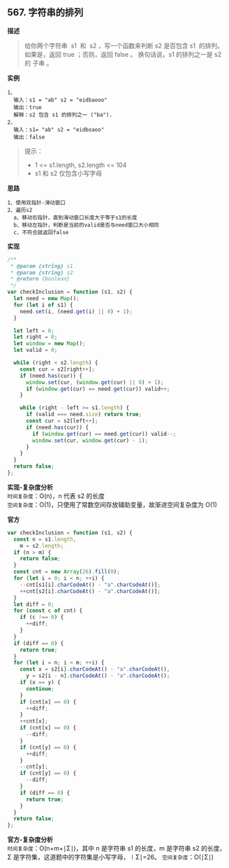 ## 567. 字符串的排列

**描述**

> 给你两个字符串  s1  和  s2 ，写一个函数来判断 s2 是否包含 s1  的排列。如果是，返回 true ；否则，返回 false 。
> 换句话说，s1 的排列之一是 s2 的 子串 。

**实例**

```
1、
  输入：s1 = "ab" s2 = "eidbaooo"
  输出：true
  解释：s2 包含 s1 的排列之一 ("ba").
2、
  输入：s1= "ab" s2 = "eidboaoo"
  输出：false
```

> 提示：
>
> - 1 <= s1.length, s2.length <= 104
> - s1 和 s2 仅包含小写字母

**思路**

```
1、使用双指针-滑动窗口
2、遍历s2
  a、移动右指针，直到滑动窗口长度大于等于s1的长度
  b、移动左指针，判断是当前的valid是否与need窗口大小相同
  c、不符合就返回false

```

**实现**

```js
/**
 * @param {string} s1
 * @param {string} s2
 * @return {boolean}
 */
var checkInclusion = function (s1, s2) {
  let need = new Map();
  for (let i of s1) {
    need.set(i, (need.get(i) || 0) + 1);
  }

  let left = 0;
  let right = 0;
  let window = new Map();
  let valid = 0;

  while (right < s2.length) {
    const cur = s2[right++];
    if (need.has(cur)) {
      window.set(cur, (window.get(cur) || 0) + 1);
      if (window.get(cur) == need.get(cur)) valid++;
    }

    while (right - left >= s1.length) {
      if (valid === need.size) return true;
      const cur = s2[left++];
      if (need.has(cur)) {
        if (window.get(cur) == need.get(cur)) valid--;
        window.set(cur, window.get(cur) - 1);
      }
    }
  }
  return false;
};
```

**实现-复杂度分析**  
`时间复杂度`：O(n)，n 代表 s2 的长度  
`空间复杂度`：O(1)，只使用了常数空间存放辅助变量，故渐进空间复杂度为 O(1)

**官方**

```js
var checkInclusion = function (s1, s2) {
  const n = s1.length,
    m = s2.length;
  if (n > m) {
    return false;
  }
  const cnt = new Array(26).fill(0);
  for (let i = 0; i < n; ++i) {
    --cnt[s1[i].charCodeAt() - "a".charCodeAt()];
    ++cnt[s2[i].charCodeAt() - "a".charCodeAt()];
  }
  let diff = 0;
  for (const c of cnt) {
    if (c !== 0) {
      ++diff;
    }
  }
  if (diff == 0) {
    return true;
  }
  for (let i = n; i < m; ++i) {
    const x = s2[i].charCodeAt() - "a".charCodeAt(),
      y = s2[i - n].charCodeAt() - "a".charCodeAt();
    if (x == y) {
      continue;
    }
    if (cnt[x] == 0) {
      ++diff;
    }
    ++cnt[x];
    if (cnt[x] == 0) {
      --diff;
    }
    if (cnt[y] == 0) {
      ++diff;
    }
    --cnt[y];
    if (cnt[y] == 0) {
      --diff;
    }
    if (diff == 0) {
      return true;
    }
  }
  return false;
};
```

**官方-复杂度分析**  
`时间复杂度`：O(n+m+∣Σ∣)，其中 n 是字符串 s1 的长度，m 是字符串 s2 的长度，Σ 是字符集，这道题中的字符集是小写字母，∣Σ∣=26。
`空间复杂度`：O(∣Σ∣)
